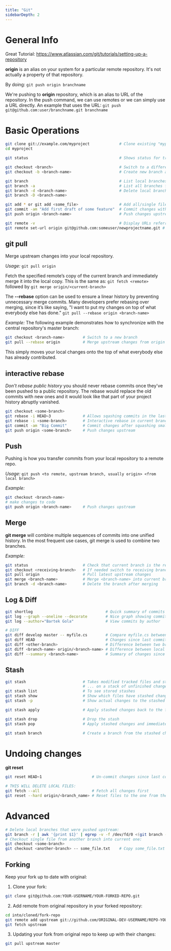 ```yaml
---
title: "Git"
sidebarDepth: 2
---
```


# General Info
Great Tutorial: https://www.atlassian.com/git/tutorials/setting-up-a-repository

**origin** is an alias on your system for a particular remote repository. It's not actually a property of that repository.

By doing: `git push origin branchname`

We're pushing to **origin** repository, which is an alias to URL of the repository. In the push command, we can use remotes or we can simply use a URL directly. An example that uses the URL:
`git push git@github.com:user/branchname.git branchname`

# Basic Operations
```bash
git clone git://example.com/myproject             # Clone existing "myproject" repository
cd myproject

git status                                        # Shows status for tracked/modified/untracked files

git checkout <branch>                             # Switch to a different branch
git checkout -b <branch-name>                     # Create new branch and switch to it

git branch                                        # List local branches for repository
git branch -a                                     # List all branches for repository (including remote)
git branch -d <branch-name>                       # Delete local branch
git branch -D <branch-name>

git add * or git add <some_file>                  # Add all/single file to be tracked by Git
git commit -am "Add first draft of some feature"  # Commit changes with a custom message
git push origin <branch-name>                     # Push changes upstream (Github, Gitlab, BitBucket etc.)

git remote -v                                     # Display URLs referring to origin alias
git remote set-url origin git@github.com:someuser/newprojectname.git # Set new URL for remote
```
## git pull
Merge upstream changes into your local repository.

_Usage:_
`git pull origin`

Fetch the specified remote’s copy of the current branch and immediately merge it into the local copy. This is the same as:
`git fetch <remote>` followed by `git merge origin/<current-branch>`

The **--rebase** option can be used to ensure a linear history by preventing unnecessary merge commits. Many developers prefer rebasing over merging, since it’s like saying, "I want to put my changes on top of what everybody else has done."
`git pull --rebase origin <branch-name>`

_Example:_
The following example demonstrates how to synchronize with the central repository's master branch:
```bash
git checkout <branch-name>        # Switch to a new branch
git pull --rebase origin          # Merge upstream changes from origin into current <branch-name> (using rebase)
```
This simply moves your local changes onto the top of what everybody else has already contributed.

## interactive rebase
_Don't rebase public history_
you should never rebase commits once they've been pushed to a public repository. The rebase would replace the old commits with new ones and it would look like that part of your project history abruptly vanished.
```bash
git checkout <some-branch>
git rebase -i HEAD~3              # Allows sqashing commits in the last three commits in current branch
git rebase -i <some-branch>       # Interactive rebase in current branch
git commit -am "Big Commit"       # Commit changes after squashing smaller commits
git push origin <some-branch>     # Push changes upstream
```
## Push
Pushing is how you transfer commits from your local repository to a remote repo.

_Usage:_
`git push <to remote, upstream branch, usually origin> <from local branch>`

_Example:_
```bash
git checkout <branch-name>
# make changes to code
git push origin <branch-name>     # Push changes upstream
```

## Merge
**git merge** will combine multiple sequences of commits into one unified history. In the most frequent use cases, git merge is used to combine two branches.

_Example:_
```bash
git status                        # Check that current branch is the receiving branch
git checkout <receiving-branch>   # If needed switch to receiving branch
git pull origin                   # Pull latest upstream changes
git merge <branch-name>           # Merge <branch-name> into current branch which is <receiving-branch>
git branch -d <branch-name>       # Delete the branch after merging
```

## Log & Diff
```bash
git shortlog                                # Quick summary of commits sorted by author
git log --graph --oneline --decorate        # Nice graph showing commits
git log --author="Bartek Gola"              # View commits by author

# DIFF
git diff develop master -- myfile.cs        # Compare myfile.cs between develop and master
git diff HEAD                               # Changes since last commit
git diff <other-branch>                     # Difference between two branches
git diff <branch-name> origin/<branch-name> # Difference between local and remote origin
git diff --summary <branch-name>            # Summary of changes since last commit against some branch
```

## Stash
```sh
git stash                         # Takes modified tracked files and staged changes and saves it...
                                  # ... on a stack of unfinished changes that you can reapply at any time
git stash list                    # To see stored stashes
git stash show                    # Show which files have stashed changes (most recent)
git stash -p                      # Show actual changes to the stashed files

git stash apply                   # Apply stashed changes back to the files

git stash drop                    # Drop the stash
git stash pop                     # Apply stashed changes and immediately drop the stash

git stash branch                  # Create a branch from the stashed changes/files
```

# Undoing changes
**git reset**
```bash
git reset HEAD~1                      # Un-commit changes since last commit

# THIS WILL DELETE LOCAL FILES:
git fetch --all                       # Fetch all changes first
git reset --hard origin/<branch_name> # Reset files to the one from the branch!
```
# Advanced
```bash
# Delete local branches that were pushed upstream:
git branch -r | awk '{print $1}' | egrep -v -f /dev/fd/0 <(git branch -vv | grep origin) | awk '{print $1}' | xargs git branch -d
# Checkout single file from another branch into current one:
git checkout <some-branch>
git checkout <another-branch> -- some_file.txt    # Copy some_file.txt from another-branch into current branch
```
## Forking
Keep your fork up to date with original:

1. Clone your fork:
```bash
git clone git@github.com:YOUR-USERNAME/YOUR-FORKED-REPO.git
```
2. Add remote from original repository in your forked repository:
```bash
cd into/cloned/fork-repo
git remote add upstream git://github.com/ORIGINAL-DEV-USERNAME/REPO-YOU-FORKED-FROM.git
git fetch upstream
```
3. Updating your fork from original repo to keep up with their changes:
```bash
git pull upstream master
```
